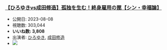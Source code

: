 ### [【ひろゆきvs成田修造】孤独を生む！終身雇用の罠【シン・幸福論】](https://www.youtube.com/watch?v=M7o3Iu0Ccco)
-   公開日: 2023-08-08
-   視聴数: 303,044
-   **いいね数: 3,808**
-   出演者: [ひろゆき](/rehacq_fan/people/ひろゆき "wikilink"), [成田修造](/rehacq_fan/people/成田修造 "wikilink")
- [![](https://img.youtube.com/vi/M7o3Iu0Ccco/hqdefault.jpg)](https://www.youtube.com/watch?v=M7o3Iu0Ccco)
